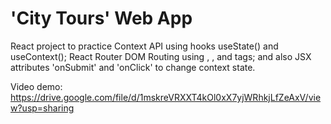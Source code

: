 # 'City Tours' Web App

React project to practice Context API using hooks useState() and useContext(); React Router DOM Routing using <Route>, <Switch>, <Fragment> and <Navlink> tags; and also JSX attributes 'onSubmit' and 'onClick' to change context state.

Video demo: https://drive.google.com/file/d/1mskreVRXXT4kOl0xX7yjWRhkjLfZeAxV/view?usp=sharing